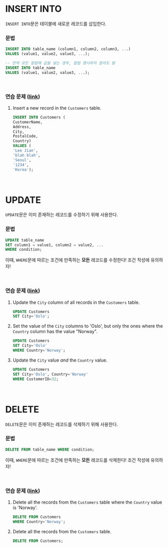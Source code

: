 # INSERT INTO

`INSERT INTO`문은 테이블에 새로운 레코드를 삽입한다.

### 문법

```sql
INSERT INTO table_name (column1, column2, column3, ...)
VALUES (value1, value2, value3, ...);

-- 만약 모든 칼럼에 값을 넣는 경우, 칼럼 명시하지 않아도 됨
INSERT INTO table_name
VALUES (value1, value2, value3, ...);
```

<br>

### 연습 문제 ([link](https://www.w3schools.com/sql/exercise.asp?filename=exercise_insert1))

1. Insert a new record in the `Customers` table.

   ```sql
   INSERT INTO Customers (
   CustomerName,
   Address,
   City,
   PostalCode,
   Country)
   VALUES (
   'Lee Jian',
   'blah blah',
   'Seoul',
   '1234',
   'Korea');
   ```

<br>

# UPDATE

`UPDATE`문은 이미 존재하는 레코드를 수정하기 위해 사용한다.

### 문법

```sql
UPDATE table_name
SET column1 = value1, column2 = value2, ...
WHERE condition;
```

이때, `WHERE`문에 따르는 조건에 만족하는 **모든** 레코드를 수정한다! 조건 작성에 유의하자!

<br>

### 연습 문제 ([link](https://www.w3schools.com/sql/exercise.asp?filename=exercise_update1))

1. Update the `City` column of all records in the `Customers` table.

   ```sql
   UPDATE Customers
   SET City='Oslo';
   ```

2. Set the value of the `City` columns to 'Oslo', but only the ones where the `Country` column has the value "Norway".

   ```sql
   UPDATE Customers
   SET City='Oslo'
   WHERE Country='Norway';
   ```

3. Update the `City` value *and* the `Country` value.

   ```sql
   UPDATE Customers
   SET City='Oslo', Country='Norway'
   WHERE CustomerID=32;
   ```

<br>

# DELETE

`DELETE`문은 이미 존재하는 레코드를 삭제하기 위해 사용한다.

### 문법

```sql
DELETE FROM table_name WHERE condition;
```

이때, `WHERE`문에 따르는 조건에 만족하는 **모든** 레코드를 삭제한다! 조건 작성에 유의하자!

<br>

### 연습 문제 ([link](https://www.w3schools.com/sql/exercise.asp?filename=exercise_delete1))

1. Delete all the records from the `Customers` table where the `Country` value is 'Norway'.

   ```sql
   DELETE FROM Customers
   WHERE Country='Norway';
   ```

2. Delete all the records from the `Customers` table.

   ```sql
   DELETE FROM Customers;
   ```